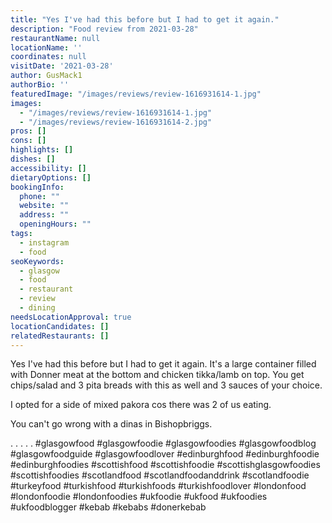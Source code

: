 ```yaml
---
title: "Yes I've had this before but I had to get it again."
description: "Food review from 2021-03-28"
restaurantName: null
locationName: ''
coordinates: null
visitDate: '2021-03-28'
author: GusMack1
authorBio: ''
featuredImage: "/images/reviews/review-1616931614-1.jpg"
images:
  - "/images/reviews/review-1616931614-1.jpg"
  - "/images/reviews/review-1616931614-2.jpg"
pros: []
cons: []
highlights: []
dishes: []
accessibility: []
dietaryOptions: []
bookingInfo:
  phone: ""
  website: ""
  address: ""
  openingHours: ""
tags:
  - instagram
  - food
seoKeywords:
  - glasgow
  - food
  - restaurant
  - review
  - dining
needsLocationApproval: true
locationCandidates: []
relatedRestaurants: []
---
```


Yes I've had this before but I had to get it again. It's a large container filled with Donner meat at the bottom and chicken tikka/lamb on top. You get chips/salad and 3 pita breads with this as well and 3 sauces of your choice.

I opted for a side of mixed pakora cos there was 2 of us eating.

You can't go wrong with a dinas in Bishopbriggs.

.
.
.
.
.
#glasgowfood #glasgowfoodie #glasgowfoodies #glasgowfoodblog #glasgowfoodguide #glasgowfoodlover #edinburghfood #edinburghfoodie #edinburghfoodies #scottishfood #scottishfoodie #scottishglasgowfoodies #scottishfoodies #scotlandfood #scotlandfoodanddrink #scotlandfoodie #turkeyfood #turkishfood #turkishfoods #turkishfoodlover #londonfood #londonfoodie #londonfoodies #ukfoodie #ukfood #ukfoodies #ukfoodblogger #kebab #kebabs #donerkebab